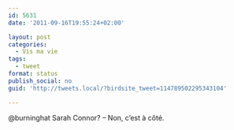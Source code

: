 ```yaml
---
id: 5631
date: '2011-09-16T19:55:24+02:00'

layout: post
categories:
  - Vis ma vie
tags:
  - tweet
format: status
publish_social: no
guid: 'http://tweets.local/?birdsite_tweet=114789502295343104'

---
```


@burninghat Sarah Connor? – Non, c’est à côté.